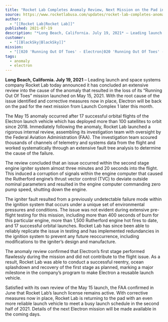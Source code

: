 ```yaml
---
title: "Rocket Lab Completes Anomaly Review, Next Mission on the Pad in July "
source: https://www.rocketlabusa.com/updates/rocket-lab-completes-anomaly-review-next-mission-on-the-pad-in-july/
author:
  - "[[Rocket Lab|Rocket Lab]]"
published: 2021-07-19
description: "*Long Beach, California. July 19, 2021* – Leading launch and space systems company Rocket Lab today announced it has concluded an extensive review into the cause of the anomaly that resulted in the loss of its “Running Out Of Toes” mission launched on May 15, 2021. With the root cause of the issue identified and corrective measures now in place, Electron will be back on the pad for the next mission from Launch Complex 1 later this month."
customer:
  - "[[BlackSky|BlackSky]]"
mission:
  - "[[020 'Running Out Of Toes' - Electron|020 'Running Out Of Toes' - Electron]]"
tags:
  - anomaly
  - electron
---
```

**Long Beach, California. July 19, 2021** – Leading launch and space systems company Rocket Lab today announced it has concluded an extensive review into the cause of the anomaly that resulted in the loss of its “Running Out Of Toes” mission launched on May 15, 2021. With the root cause of the issue identified and corrective measures now in place, Electron will be back on the pad for the next mission from Launch Complex 1 later this month.

The May 15 anomaly occurred after 17 successful orbital flights of the Electron launch vehicle which has deployed more than 100 satellites to orbit since 2018. Immediately following the anomaly, Rocket Lab launched a rigorous internal review, assembling its investigation team with oversight by the Federal Aviation Administration (FAA). The investigation team scoured thousands of channels of telemetry and systems data from the flight and worked systematically through an extensive fault tree analysis to determine the cause of the failure.

The review concluded that an issue occurred within the second stage engine igniter system almost three minutes and 20 seconds into the flight. This induced a corruption of signals within the engine computer that caused the Rutherford engine’s thrust vector control (TVC) to deviate outside nominal parameters and resulted in the engine computer commanding zero pump speed, shutting down the engine.

The igniter fault resulted from a previously undetectable failure mode within the ignition system that occurs under a unique set of environmental pressures and conditions. The issue was not evident during extensive pre-flight testing for this mission, including more than 400 seconds of burn for this particular engine, more than 1,500 Rutherford engine hot fires to date, and 17 successful orbital launches. Rocket Lab has since been able to reliably replicate the issue in testing and has implemented redundancies in the ignition system to prevent any future reoccurrence, including modifications to the igniter’s design and manufacture.

The anomaly review confirmed that Electron’s first stage performed flawlessly during the mission and did not contribute to the flight issue. As a result, Rocket Lab was able to conduct a successful reentry, ocean splashdown and recovery of the first stage as planned, marking a major milestone in the company’s program to make Electron a reusable launch vehicle.

Satisfied with its own review of the May 15 launch, the FAA confirmed in June that Rocket Lab’s launch license remains active. With corrective measures now in place, Rocket Lab is returning to the pad with an even more reliable launch vehicle to meet a busy launch schedule in the second half of 2021. Details of the next Electron mission will be made available in the coming days.